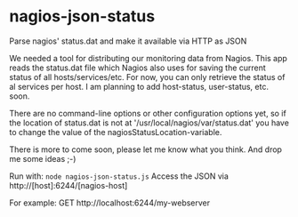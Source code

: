 # nagios-json-status
Parse nagios' status.dat and make it available via HTTP as JSON

We needed a tool for distributing our monitoring data from Nagios. This app reads the status.dat file which Nagios also uses for saving the current status of all hosts/services/etc.
For now, you can only retrieve the status of al services per host. I am planning to add host-status, user-status, etc. soon.

There are no command-line options or other configuration options yet, so if the location of status.dat is not at '/usr/local/nagios/var/status.dat' you have to change the value of the nagiosStatusLocation-variable.

There is more to come soon, please let me know what you think.
And drop me some ideas ;-)

Run with: `node nagios-json-status.js`
Access the JSON via http://[host]:6244/[nagios-host]

For example:
GET http://localhost:6244/my-webserver
